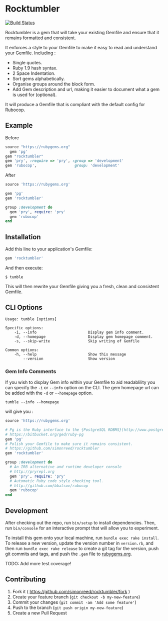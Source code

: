 # Rocktumbler

[![Build Status](https://travis-ci.org/simonreed/rocktumbler.svg)](https://travis-ci.org/simonreed/rocktumbler)

Rocktumbler is a gem that will take your existing Gemfile and ensure that it remains formatted and consistent.

It enforces a style to your Gemfile to make it easy to read and understand your Gemfile. Including :

* Single quotes.
* Ruby 1.9 hash syntax.
* 2 Space Indentation.
* Sort gems alphabetically.
* Organise groups around the block form.
* Add Gem description and url, making it easier to document what a gem is used for (optional).

It will produce a Gemfile that is compliant with the default config for Rubocop.

## Example

Before

```ruby
source "https://rubygems.org"
  gem 'pg'
gem "rocktumbler"
gem 'pry', :require => 'pry', :group => 'development'
gem 'rubocop',                 group: 'development'
```

After

```ruby
source 'https://rubygems.org'

gem 'pg'
gem 'rocktumbler'

group :development do
  gem 'pry', require: 'pry'
  gem 'rubocop'
end
```

## Installation

Add this line to your application's Gemfile:

```ruby
gem 'rocktumbler'
```

And then execute:

    $ tumble

This will then rewrite your Gemfile giving you a fresh, clean and consistent Gemfile.

## CLI Options

```
Usage: tumble [options]

Specific options:
    -i, --info                       Display gem info comment.
    -d, --homepage                   Display gem homepage comment.
    -s, --skip-write                 Skip writing of Gemfile

Common options:
    -h, --help                       Show this message
        --version                    Show version
```

### Gem Info Comments

If you wish to display Gem info within your Gemfile to aid readablility you can specify the `-i` or `--info` option on the CLI. The gem homepage url can be added with the `-d` or `--homepage` option.

`tumble --info --homepage`

will give you :

```ruby
source 'https://rubygems.org'

# Pg is the Ruby interface to the {PostgreSQL RDBMS}[http://www.postgresql.org/]
# https://bitbucket.org/ged/ruby-pg
gem 'pg'
# Polish your Gemfile to make sure it remains consistent.
# https://github.com/simonreed/rocktumbler
gem 'rocktumbler'

group :development do
  # An IRB alternative and runtime developer console
  # http://pryrepl.org
  gem 'pry', require: 'pry'
  # Automatic Ruby code style checking tool.
  # http://github.com/bbatsov/rubocop
  gem 'rubocop'
end
```

## Development

After checking out the repo, run `bin/setup` to install dependencies. Then, run `bin/console` for an interactive prompt that will allow you to experiment.

To install this gem onto your local machine, run `bundle exec rake install`. To release a new version, update the version number in `version.rb`, and then run `bundle exec rake release` to create a git tag for the version, push git commits and tags, and push the `.gem` file to [rubygems.org](https://rubygems.org).

TODO: Add more test coverage!

## Contributing

1. Fork it ( https://github.com/simonreed/rocktumbler/fork )
2. Create your feature branch (`git checkout -b my-new-feature`)
3. Commit your changes (`git commit -am 'Add some feature'`)
4. Push to the branch (`git push origin my-new-feature`)
5. Create a new Pull Request
